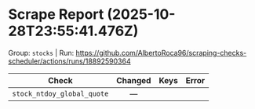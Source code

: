 # Scrape Report (2025-10-28T23:55:41.476Z)

Group: `stocks`  |  Run: https://github.com/AlbertoRoca96/scraping-checks-scheduler/actions/runs/18892590364

| Check | Changed | Keys | Error |
|---|:---:|:--|:--|
| `stock_ntdoy_global_quote` | — |  |  |
